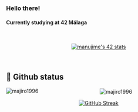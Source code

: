 ### Hello there!

#### Currently studying at 42 Málaga
<br>
<p align="center">
<a href="https://github.com/JaeSeoKim/badge42"><img src="https://badge42.vercel.app/api/v2/cliliqisb004908kyi7j0gzsk/stats?cursusId=21&coalitionId=276" alt="manujime's 42 stats" /></a>
</p>
<br>

## :pushpin: Github status
<div align="center">
  <p><img align="left" src="https://github-readme-stats.vercel.app/api/top-langs?username=majiro1996&show_icons=true&locale=en&layout=compact" alt="majiro1996" /></p>
  <p>&nbsp;<img align="center" src="https://github-readme-stats.vercel.app/api?username=majiro1996&show_icons=true&locale=en" alt="majiro1996" /></p>
</div>

<div align="center">
  <a href="https://git.io/streak-stats">
    <img src="https://streak-stats.demolab.com/?user=majiro1996" alt="GitHub Streak">
  </a>
</div>

<!--
this is a ✨ _special_ ✨ repository because its `README.md` (this file) appears on your GitHub profile.

Here are some ideas to get you started:

- 🔭 I’m currently studying Software Developer in **<a href="https://www.42malaga.com/"> 42 Malaga</a>**
- 🌱 I’m currently learning ...
- 👯 I’m looking to collaborate on ...
- 🤔 I’m looking for help with ...
- 💬 Ask me about ...
- 📫 How to reach me: ...
- 😄 Pronouns: ...
- ⚡ Fun fact: ...
-->
